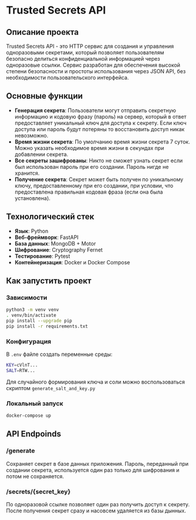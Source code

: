 # Trusted Secrets API

## Описание проекта

Trusted Secrets API - это HTTP сервис для создания и управления одноразовыми секретами, который позволяет пользователям безопасно делиться конфиденциальной информацией через одноразовые ссылки. Сервис разработан для обеспечения высокой степени безопасности и простоты использования через JSON API, без необходимости пользовательского интерфейса.

## Основные функции

- **Генерация секрета**: Пользователи могут отправить секретную информацию и кодовую фразу (пароль) на сервер, который в ответ предоставляет уникальный ключ для доступа к секрету. Если ключ доступа или пароль будут потеряны то восстановить доступ никак невозможно.
- **Время жизни секрета**: По умолчанию время жизни секрета 7 суток. Можно указать необходимое время жизни в секундах при добавлении секрета.
- **Все секреты зашифрованы**: Никто не сможет узнать секрет если был использован пароль при его создании. Пароль нигде не хранится.
- **Получение секрета**: Секрет может быть получен по уникальному ключу, предоставленному при его создании, при условии, что предоставлена правильная кодовая фраза (если она была установлена).

## Технологический стек

- **Язык**: Python
- **Веб-фреймворк**: FastAPI
- **База данных**: MongoDB + Motor
- **Шифрование**: Cryptography Fernet
- **Тестирование**: Pytest
- **Контейнеризация**: Docker и Docker Compose

## Как запустить проект

### Зависимости

```bash
python3 -m venv venv
. venv/bin/activate
pip install --upgrade pip
pip install -r requirements.txt
```

### Конфигурация

В `.env` файле создать переменные среды:
```bash
KEY=cVlnT...
SALT=RTW...
```
Для случайного формирования ключа и соли можно воспользоваться скриптом `generate_salt_and_key.py`

### Локальный запуск

```bash
docker-compose up
```

## API Endpoinds

### /generate

Сохраняет секрет в базе данных приложения. Пароль, переданный при создании секрета, используется один раз только для шифрования и потом не сохраняется.

### /secrets/{secret_key}

По одноразовой ссылке позволяет один раз получить доступ к секрету. После получения секрет сразу и насовсем удаляется из базы дынных.

